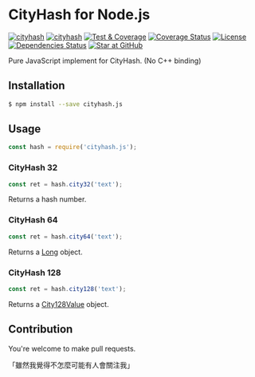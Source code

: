 # CityHash for Node.js

[![cityhash](http://img.shields.io/npm/v/cityhash.js.svg)](https://www.npmjs.org/package/cityhash.js)
[![cityhash](http://img.shields.io/npm/dm/cityhash.js.svg)](https://www.npmjs.org/package/cityhash.js)
[![Test & Coverage](https://github.com/BoogeeDoo/node-cityhash/workflows/Test%20&%20Coverage/badge.svg)](https://github.com/BoogeeDoo/node-cityhash)
[![Coverage Status](https://coveralls.io/repos/github/BoogeeDoo/node-cityhash/badge.svg?branch=master)](https://coveralls.io/github/BoogeeDoo/node-cityhash?branch=master)
[![License](https://img.shields.io/npm/l/cityhash.js.svg?style=flat)](https://www.npmjs.org/package/cityhash.js)
[![Dependencies Status](https://img.shields.io/david/XadillaX/cityhash)](https://www.npmjs.org/package/cityhash.js)
[![Star at GitHub](https://img.shields.io/github/stars/BoogeeDoo/node-cityhash.svg?style=social&label=Star)](https://github.com/BoogeeDoo/node-cityhash)

Pure JavaScript implement for CityHash. (No C++ binding)

## Installation

```bash
$ npm install --save cityhash.js
```

## Usage

```js
const hash = require('cityhash.js');
```

### CityHash 32

```js
const ret = hash.city32('text');
```

Returns a hash number.

### CityHash 64

```js
const ret = hash.city64('text');
```

Returns a [Long](https://npmjs.com/long) object.

### CityHash 128

```js
const ret = hash.city128('text');
```

Returns a [City128Value](https://github.com/XadillaX/bling_hashes_js/blob/master/lib/city128.d.ts) object.

## Contribution

You're welcome to make pull requests.

「雖然我覺得不怎麼可能有人會關注我」
